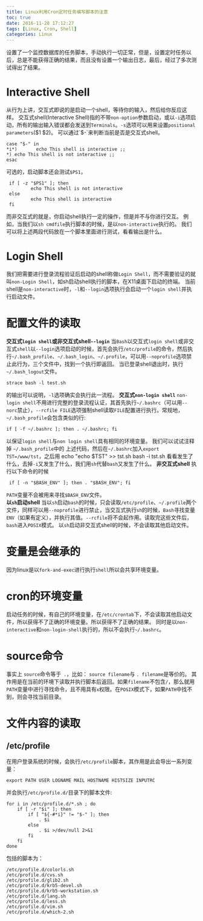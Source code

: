 ```yaml
---
title: Linux利用Cron定时任务编写脚本的注意
toc: true
date: 2016-11-28 17:12:27
tags: [Linux, Cron, Shell]
categories: Linux
---
```

设置了一个监控数据库的任务脚本，手动执行一切正常，但是，设置定时任务以后，总是不能获得正确的结果，而且没有设置一个输出日志，最后，经过了多次测试得出了结果。
<!--more-->
# Interactive Shell
从行为上讲，交互式即说的是启动一个shell，等待你的输入，然后给你反应这样。
交互式shell(Interactive Shell)指的不带`non-option`参数启动，或以`-i`选项启动，所有的输出输入错误都会发送到`Terminals`。`-s`选项可以用来设置`positional parameters`($1 $2)。
可以通过`$-`来判断当前是否是交互式shell。

	case "$-" in
	*i*)       echo This shell is interactive ;;
	*) echo This shell is not interactive ;;
	esac
可选的，启动脚本还会测试`$PS1`，

     if [ -z "$PS1" ]; then
             echo This shell is not interactive
     else
             echo This shell is interactive
     fi
而非交互式的就是，你启动shell执行一定的操作，但是并不与你进行交互。
例如，当我们以`sh cmdfile`执行脚本的时候，是以`non-interactive`执行的。
我们可以将上述两段代码放在一个脚本里面进行测试，看看输出是什么。
# Login Shell
我们把需要进行登录流程验证后启动的shell称做`Login Shell`，而不需要验证的就叫`non-Login Shell`，如sh启动shell执行的脚本，在X11桌面下启动的终端。
当前shell是`non-interactive`时，`-l`和`--login`选项执行会启动一个`login shell`并执行启动文件。
# 配置文件的读取
__交互式`login shell`或非交互式shell`--login`__
当`Bash`以交互式`login shell`或非交互式`shell`以`--login`选项启动的时候，首先会执行`/etc/profile`的命令，然后执行`~/.bash_profile`、`~/.bash_login`、`~/.profile`，可以用`--noprofile`选项禁止此行为，三个文件中，找到一个执行即返回。
当已登录shell退出时，执行`~/.bash_logout`文件。

	strace bash -l test.sh
的输出可以说明，`-l`选项确实会执行此一流程。
__交互式`non-login shell`__
`non-login shell`不用进行完整的登录流程认证，其首先执行`~/.bashrc`（可以用`--norc`禁止），`--rcfile FILE`选项强制shell读取`FILE`配置进行执行。常规地，`~/.bash_profile`会包含类似的行:

	if [ -f ~/.bashrc ]; then . ~/.bashrc; fi
以保证`login shell`与`non login shell`具有相同的环境变量。
我们可以试试注释掉 `~/.bash_profile`中的 上述代码，然后在`~/.bashrc`加入`export TST=/www/tst`，之后用
	echo "echo \$TST" >> tst.sh	
	bash -i tst.sh
看看发生了什么，去掉`-i`又发生了什么，我们用`sh`代替`bash`又发生了什么。
__非交互式shell__
执行以下命令的时候

     if [ -n "$BASH_ENV" ]; then . "$BASH_ENV"; fi
`PATH`变量不会被用来寻找`$BASH_ENV`文件。	
__以`sh`启动shell__
当以`sh`启动`bash`的时候，只会读取`/etc/profile`、`~/.profile`两个文件，同样可以用`--noprofile`进行禁止，当交互式执行`sh`的时候，`Bash`寻找变量`ENV`（如果有定义），并执行其值。`--rcfile`将不会起作用。读取完这些文件后，`bash`进入`POSIX`模式。
以`sh`启动非交互式shell的时候，不会读取其他启动文件。
# 变量是会继承的
因为linux是以`fork-and-exec`进行执行`shell`所以会共享环境变量。
	
# cron的环境变量
启动任务的时候，有自己的环境变量，在`/etc/crontab`下，不会读取其他启动文件，所以获得不了正确的环境变量。所以获得不了正确的结果。
同时是以`non-interactive`和`non-login-shell`执行的，所以不会执行`~/.bashrc`。
# source命令
事实上 `source`命令等于` .`，比如：
`source filename`与 `. filename`是等价的。
其作用是在当前的环境下读取并执行脚本后返回。如果`filename`不包含`/`，那么就用`PATH`变量中进行寻找命令，且不用具有`x`权限。在`POSIX`模式下，如果`PATH`中找不到，则会寻找当前目录。

# 文件内容的读取
## /etc/profile
在用户登录系统的时候，会执行`/etc/profile`脚本，其作用是此会导出一系列变量：

	export PATH USER LOGNAME MAIL HOSTNAME HISTSIZE INPUTRC
并会执行`/etc/profile.d/`目录下的脚本文件:
```
for i in /etc/profile.d/*.sh ; do
    if [ -r "$i" ]; then
        if [ "${-#*i}" != "$-" ]; then
            . $i
        else
            . $i >/dev/null 2>&1
        fi
    fi
done
```
包括的脚本为：
```
/etc/profile.d/colorls.sh
/etc/profile.d/cvs.sh
/etc/profile.d/glib2.sh
/etc/profile.d/krb5-devel.sh
/etc/profile.d/krb5-workstation.sh
/etc/profile.d/lang.sh
/etc/profile.d/less.sh
/etc/profile.d/vim.sh
/etc/profile.d/which-2.sh
```
